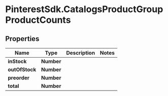 # PinterestSdk.CatalogsProductGroupProductCounts

## Properties

Name | Type | Description | Notes
------------ | ------------- | ------------- | -------------
**inStock** | **Number** |  | 
**outOfStock** | **Number** |  | 
**preorder** | **Number** |  | 
**total** | **Number** |  | 


